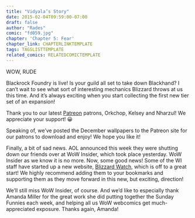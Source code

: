```yaml
---
title: "Vidyala’s Story"
date: 2015-02-04T09:59:00-07:00
draft: false
author: "Rades"
comic: "fd059.jpg"
chapter: 'Chapter 5: Fear'
chapter_link: CHAPTERLINKTEMPLATE
tags: TAGSLISTTEMPLATE
related_comics: RELATEDCOMICTEMPLATE
---
```


WOW, RUDE


Blackrock Foundry is live! Is your guild all set to take down Blackhand? I can’t wait to see what sort of interesting mechanics Blizzard throws at us this time. And it’s always exciting when you start collecting the first new tier set of an expansion!


Thank you to our latest [Patreon](https://www.patreon.com/fromdraenor) patrons, Orkchop, Kelsey and Nharzul! We appreciate your support! 😀


Speaking of, we’ve posted the December wallpapers to the Patreon site for our patrons to download and enjoy! We hope you like it!


Finally, a bit of sad news. AOL announced this week they were shutting down our friends over at WoW Insider, which took place yesterday. WoW Insider as we know it is no more. Now, some good news! Some of the WI staff have started up a new website, [Blizzard Watch](http://blizzardwatch.com/), which is off to a great start! We highly recommend adding them to your bookmarks and supporting them as they move forward in this new, but exciting, direction!


We’ll still miss WoW Insider, of course. And we’d like to especially thank Amanda Miller for the great work she did putting together the Sunday Funnies each week, and helping all us WoW webcomics get much-appreciated exposure. Thanks again, Amanda!

